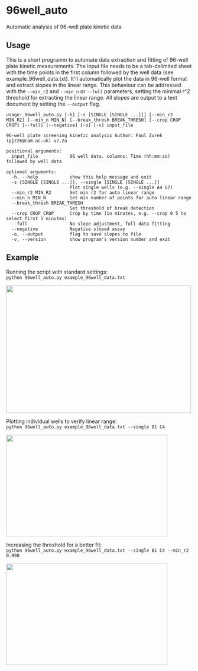 # 96well_auto
Automatic analysis of 96-well plate kinetic data

## Usage
This is a short programm to automate data extraction and fitting of 96-well plate kinetic measurements. The input file needs to be a tab-delimited sheet with the time points in the first column followed by the well data (see example_96well_data.txt). It'll automatically plot the data in 96-well format and extract slopes in the linear range. This behaviour can be addressed with the `--min_r2` and `--min_n` or `--full` parameters, setting the minimal r^2 threshold for extracting the linear range. All slopes are output to a text document by setting the `--output` flag.

```
usage: 96well_auto.py [-h] [-s [SINGLE [SINGLE ...]]] [--min_r2 MIN_R2] [--min_n MIN_N] [--break_thresh BREAK_THRESH] [--crop CROP CROP] [--full] [--negative] [-o] [-v] input_file

96-well plate screening kinetic analysis Author: Paul Zurek (pjz26@cam.ac.uk) v2.2a

positional arguments:
  input_file            96 well data. columns: Time (hh:mm:ss) followed by well data

optional arguments:
  -h, --help            show this help message and exit
  -s [SINGLE [SINGLE ...]], --single [SINGLE [SINGLE ...]]
                        Plot single wells (e.g. --single A4 G7)
  --min_r2 MIN_R2       Set min r2 for auto linear range
  --min_n MIN_N         Set min number of points for auto linear range
  --break_thresh BREAK_THRESH
                        Set threshold of break detection
  --crop CROP CROP      Crop by time (in minutes, e.g. --crop 0 5 to select first 5 minutes)
  --full                No slope adjustment, full data fitting
  --negative            Negative sloped assay
  -o, --output          flag to save slopes to file
  -v, --version         show program's version number and exit
  ```

## Example
Running the script with standard settings:  
```python 96well_auto.py example_96well_data.txt```

<img src="./out_example_96well_data.png" width="500" height="344">


Plotting individual wells to verify linear range:  
```python 96well_auto.py example_96well_data.txt --single B1 C4```

<img src="./out_example_96well_data_single.png" width="436" height="274">


Increasing the threshold for a better fit:  
```python 96well_auto.py example_96well_data.txt --single B1 C4 --min_r2 0.998```

<img src="./out_example_96well_data_single-0.998.png" width="436" height="274">

